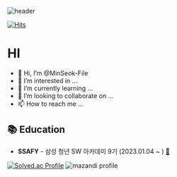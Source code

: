 ![header](https://capsule-render.vercel.app/api?type=waving&color=auto&height=300&section=header&text=Kang-MinSeok&fontSize=90)

[![Hits](https://hits.seeyoufarm.com/api/count/incr/badge.svg?url=https%3A%2F%2Fgithub.com%2FMinSeok-File&count_bg=%2379C83D&title_bg=%23555555&icon=&icon_color=%23E7E7E7&title=hits&edge_flat=false)](https://hits.seeyoufarm.com)

# HI 

- 👋 Hi, I’m @MinSeok-File
- 👀 I’m interested in ...
- 🌱 I’m currently learning ...
- 💞️ I’m looking to collaborate on ...
- 📫 How to reach me ...

<!---
MinSeok011/MinSeok011 is a ✨ special ✨ repository because its `README.md` (this file) appears on your GitHub profile.
You can click the Preview link to take a look at your changes.
--->

## 📚 Education
- **SSAFY** - 삼성 청년 SW 아카데미 9기 (2023.01.04 ~ ) [:link:](https://www.ssafy.com/ksp/jsp/swp/swpMain.jsp)


[![Solved.ac Profile](http://mazassumnida.wtf/api/generate_badge?boj=loveload)](https://solved.ac/loveload)
![mazandi profile](http://mazandi.herokuapp.com/api?handle=loveload&theme=warm)

